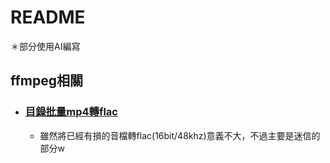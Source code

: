 # README
＊部分使用AI編寫
## ffmpeg相關
- ### [目錄批量mp4轉flac](ffmpeg/mp4%20to%20flac.sh)
  - 雖然將已經有損的音檔轉flac(16bit/48khz)意義不大，不過主要是迷信的部分w
